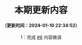 <div align="center">

# 本期更新内容

#### （更新时间：2024-01-10 22:34:52）

1：完成 [#8](https://github.com/lingyunawa/pcl-doc/issues/8) 内容微调

</div>

